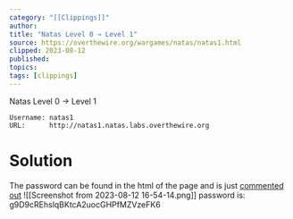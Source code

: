 ```yaml
---
category: "[[Clippings]]"
author: 
title: "Natas Level 0 → Level 1"
source: https://overthewire.org/wargames/natas/natas1.html
clipped: 2023-08-12
published: 
topics: 
tags: [clippings]
---
```


Natas Level 0 → Level 1

```
Username: natas1
URL:      http://natas1.natas.labs.overthewire.org
```

# Solution
The password can be found in the html of the page and is just [commented out](https://www.w3schools.com/html/html_comments.asp) ![[Screenshot from 2023-08-12 16-54-14.png]]
password is: g9D9cREhslqBKtcA2uocGHPfMZVzeFK6


